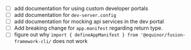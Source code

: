 - [ ] add documentation for using custom developer portals
- [ ] add documentation for `dev-server.config`
- [ ] add documentation for mocking api services in the dev portal
- [ ] Add breaking change for `app.manifest` regarding return type.
- [ ] figure out why `import { defineAppManifest } from '@equinor/fusion-framework-cli/` does not work